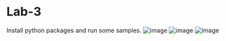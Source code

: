 # Lab-3
Install python packages and run some samples.
![image](https://github.com/edisanti/Lab-3/assets/122648382/14d254df-e6e3-4b95-92dc-8618e8b707d8)
![image](https://github.com/edisanti/Lab-3/assets/122648382/e5327af4-c22a-42a3-b297-3b495e4cf8f5)
![image](https://github.com/edisanti/Lab-3/assets/122648382/26825740-cb5f-4a61-981f-e7c9a8b983ea)

